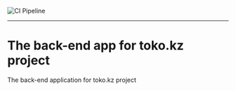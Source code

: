 ![CI Pipeline](https://github.com/Dauren-Delmukhambetov/cautious-giggle/actions/workflows/gradle.yml/badge.svg)

---
# The back-end app for toko.kz project
The back-end application for toko.kz project
